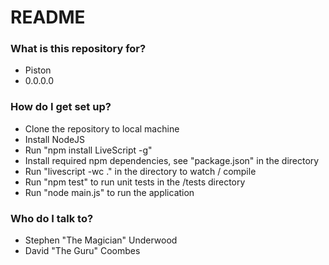 # README #

### What is this repository for? ###

* Piston
* 0.0.0.0

### How do I get set up? ###

* Clone the repository to local machine
* Install NodeJS
* Run "npm install LiveScript -g"
* Install required npm dependencies, see "package.json" in the directory
* Run "livescript -wc ." in the directory to watch / compile
* Run "npm test" to run unit tests in the /tests directory
* Run "node main.js" to run the application


### Who do I talk to? ###

* Stephen "The Magician" Underwood
* David "The Guru" Coombes